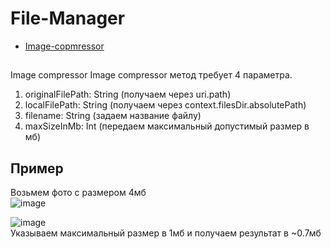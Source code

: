 # File-Manager
* [Image-copmressor](#image-compressor)

##
Image compressor
Image compressor метод требует 4 параметра.
1. originalFilePath: String (получаем через uri.path)
2. localFilePath: String (получаем через context.filesDir.absolutePath)
3. filename: String (задаем название файлу)
4. maxSizeInMb: Int (передаем максимальный допустимый размер в мб)

## Пример
Возьмем фото с размером 4мб <br />
![image](https://github.com/nox1q/File-Manager/assets/45706924/52d54b68-dbb4-484b-a265-f970fc21f322)


![image](https://github.com/nox1q/File-Manager/assets/45706924/638693ee-8f7c-4f60-908e-bafc0b0f6511) <br />
Указываем максимальный размер в 1мб и получаем результат в ~0.7мб
